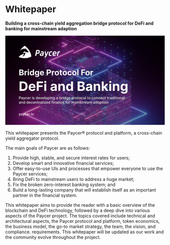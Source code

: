 # Whitepaper

**Building a cross-chain yield aggregation bridge protocol for DeFi and banking for mainstream adaption**

![](../../.gitbook/assets/group-15-1-.png)

This whitepaper presents the Paycer® protocol and platform, a cross-chain yield aggregator protocol.&#x20;

The main goals of Paycer are as follows:

1. &#x20;Provide high, stable, and secure interest rates for users;
2. &#x20;Develop smart and innovative financial services;
3. &#x20;Offer easy-to-use UIs and processes that empower everyone to use the Paycer services;
4. &#x20;Bring DeFi to mainstream users to address a huge market;
5. &#x20;Fix the broken zero-interest banking system; and
6. &#x20;Build a long-lasting company that will establish itself as an important partner in the financial system.

This whitepaper aims to provide the reader with a basic overview of the blockchain and DeFi technology, followed by a deep dive into various aspects of the Paycer project. The topics covered include technical and architectural aspects, the Paycer protocol and platform, token economics, the business model, the go-to market strategy, the team, the vision, and compliance. requirements. This whitepaper will be updated as our work and the community evolve throughout the project.
